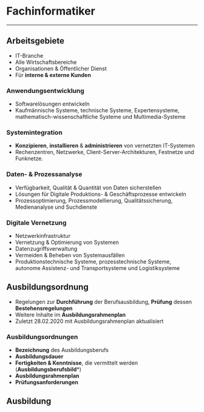 # Fachinformatiker
___
## Arbeitsgebiete
- IT-Branche
- Alle Wirtschaftsbereiche
- Organisationen & Öffentlicher Dienst
- Für **interne & externe Kunden**
### Anwendungsentwicklung
- Softwarelösungen entwickeln
- Kaufmännische Systeme, technische Systeme, Expertensysteme, mathematisch-wissenschaftliche Systeme und Multimedia-Systeme
### Systemintegration
- **Konzipieren**, **installieren** & **administrieren** von vernetzten IT-Systemen
- Rechenzentren, Netzwerke, Client-Server-Architekturen, Festnetze und Funknetze.
### Daten- & Prozessanalyse
- Verfügbarkeit, Qualität & Quantität von Daten sicherstellen
- Lösungen für Digitale Produktions- & Geschäftsprozesse entwickeln
- Prozessoptimierung, Prozessmodellierung, Qualitätssicherung, Medienanalyse und Suchdienste
### Digitale Vernetzung
- Netzwerkinfrastruktur
- Vernetzung & Optimierung von Systemen
- Datenzugriffsverwaltung
- Vermeiden & Beheben von Systemausfällen
- Produktionstechnische Systeme, prozesstechnische Systeme, autonome Assistenz- und Transportsysteme und Logistiksysteme
## Ausbildungsordnung
- Regelungen zur **Durchführung** der Berufsausbildung, **Prüfung** dessen **Bestehensregelungen**
- Weitere Inhalte im **Ausbildungsrahmenplan**
- Zuletzt 28.02.2020 mit Ausbildungsrahmenplan aktualisiert
### Ausbildungsordnungen
- **Bezeichnung** des Ausbildungsberufs
- **Ausbildungsdauer**
- **Fertigkeiten & Kenntnisse**, die vermittelt werden (**Ausbildungsberufsbild***)
- **Ausbildungsrahmenplan**
- **Prüfungsanforderungen**
## Ausbildung